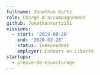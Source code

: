 ```yaml
---
fullname: Jonathan Kurtz
role: Chargé d'accompagnement
github: Jonathankurtz131
missions:
  - start: '2019-08-28'
    end: '2020-02-28'
    status: independent
    employer: Codeurs en Liberté
startups:
  - preuve-de-covoiturage
---
```

